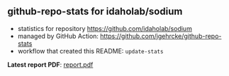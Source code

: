 ## github-repo-stats for idaholab/sodium

- statistics for repository https://github.com/idaholab/sodium
- managed by GitHub Action: https://github.com/jgehrcke/github-repo-stats
- workflow that created this README: `update-stats`

**Latest report PDF**: [report.pdf](https://github.com/idaholab/repository-statistics/raw/main/idaholab/sodium/latest-report/report.pdf)

